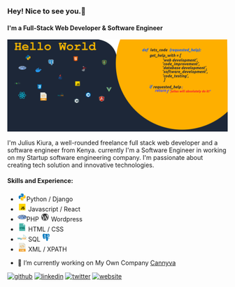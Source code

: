 ### Hey! Nice to see you.👋
#### I'm a Full-Stack Web Developer & Software Engineer
![Full-Stack Web Developer & Software Engineer](https://github.com/juliuskiura/juliuskiura/blob/main/banner.png)

I'm Julius Kiura, a well-rounded freelance full stack web developer and a software engineer from Kenya. currently I'm a Software Engineer in working on my Startup software engineering company. I'm passionate about creating tech solution and innovative technologies.

#### Skills and Experience: 
* <img src='https://github.com/juliuskiura/juliuskiura/blob/main/python.gif' height="20">Python / Django
* <img src ='https://github.com/juliuskiura/juliuskiura/blob/main/javascript.gif' height="20"> Javascript / React
* <img src='https://github.com/juliuskiura/juliuskiura/blob/main/php.png' height="20">PHP <img src='https://github.com/juliuskiura/juliuskiura/blob/main/wordpress.gif' height="20"> Wordpress
* <img src='https://github.com/juliuskiura/juliuskiura/blob/main/html.gif' height="20"> HTML / CSS 
* <img src='https://github.com/juliuskiura/juliuskiura/blob/main/mysql.png' height="20"> SQL <img src='https://github.com/juliuskiura/juliuskiura/blob/main/postgresql.png' height="20">
* <img src='https://github.com/juliuskiura/juliuskiura/blob/main/xml.png' height="20"> XML / XPATH 

- 🔭 I’m currently working on My Own Company <a href="https://cannyva.com">Cannyva</a>


[<img src='https://cdn.jsdelivr.net/npm/simple-icons@3.0.1/icons/github.svg' alt='github' height='40'>](https://github.com/https://github.com/juliuskiura)  [<img src='https://cdn.jsdelivr.net/npm/simple-icons@3.0.1/icons/linkedin.svg' alt='linkedin' height='40'>](https://www.linkedin.com/in/https://www.linkedin.com/in/julius-k-a38b92b6//)  [<img src='https://cdn.jsdelivr.net/npm/simple-icons@3.0.1/icons/twitter.svg' alt='twitter' height='40'>](https://twitter.com/https://twitter.com/jwkiura)  [<img src='https://cdn.jsdelivr.net/npm/simple-icons@3.0.1/icons/icloud.svg' alt='website' height='40'>](https://cannyva.com/)  

